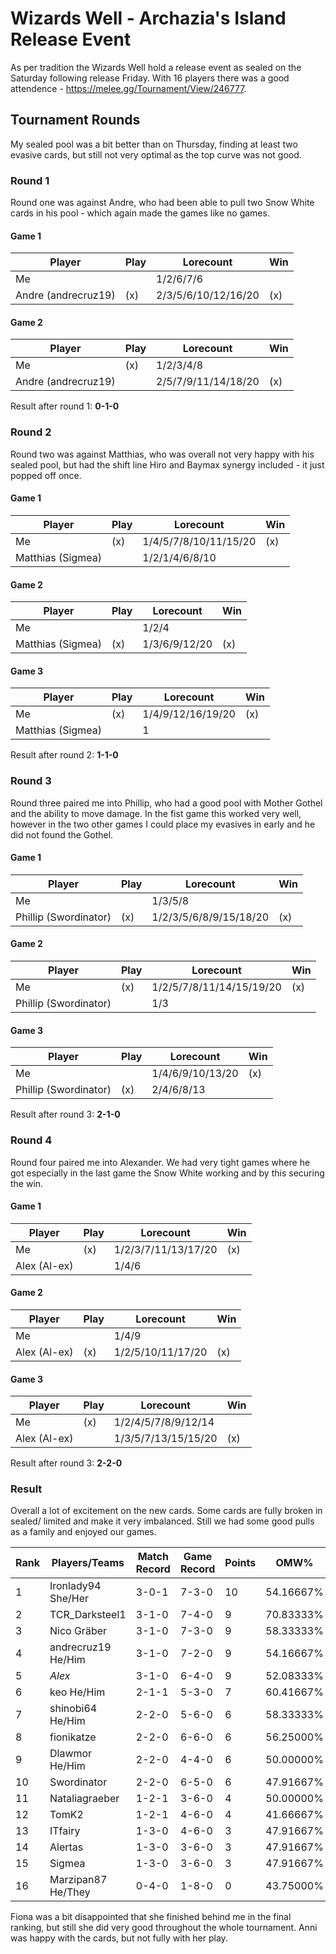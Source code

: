 # Wizards Well - Archazia's Island Release Event

As per tradition the Wizards Well hold a release event as sealed on the Saturday following release Friday. With 16 players there was a good attendence - https://melee.gg/Tournament/View/246777.

## Tournament Rounds

My sealed pool was a bit better than on Thursday, finding at least two evasive cards, but still not very optimal as the top curve was not good.

### Round 1

Round one was against Andre, who had been able to pull two Snow White cards in his pool - which again made the games like no games.

#### Game 1

| Player              | Play | Lorecount           | Win |
| ------------------- | ---- | ------------------- | --- |
| Me                  |      | 1/2/6/7/6           |     |
| Andre (andrecruz19) | (x)  | 2/3/5/6/10/12/16/20 | (x) |

#### Game 2

| Player              | Play | Lorecount           | Win |
| ------------------- | ---- | ------------------- | --- |
| Me                  | (x)  | 1/2/3/4/8           |     |
| Andre (andrecruz19) |      | 2/5/7/9/11/14/18/20 | (x) |

Result after round 1: **0-1-0**

### Round 2

Round two was against Matthias, who was overall not very happy with his sealed pool, but had the shift line Hiro and Baymax synergy included - it just popped off once.

#### Game 1

| Player            | Play | Lorecount             | Win |
| ----------------- | ---- | --------------------- | --- |
| Me                | (x)  | 1/4/5/7/8/10/11/15/20 | (x) |
| Matthias (Sigmea) |      | 1/2/1/4/6/8/10        |     |

#### Game 2

| Player            | Play | Lorecount     | Win |
| ----------------- | ---- | ------------- | --- |
| Me                |      | 1/2/4         |     |
| Matthias (Sigmea) | (x)  | 1/3/6/9/12/20 | (x) |

#### Game 3

| Player            | Play | Lorecount         | Win |
| ----------------- | ---- | ----------------- | --- |
| Me                | (x)  | 1/4/9/12/16/19/20 | (x) |
| Matthias (Sigmea) |      | 1                 |     |

Result after round 2: **1-1-0**

### Round 3

Round three paired me into Phillip, who had a good pool with Mother Gothel and the ability to move damage. In the fist game this worked very well, however in the two other games I could place my evasives in early and he did not found the Gothel.

#### Game 1

| Player                | Play | Lorecount              | Win |
| --------------------- | ---- | ---------------------- | --- |
| Me                    |      | 1/3/5/8                |     |
| Phillip (Swordinator) | (x)  | 1/2/3/5/6/8/9/15/18/20 | (x) |

#### Game 2

| Player                | Play | Lorecount                | Win |
| --------------------- | ---- | ------------------------ | --- |
| Me                    | (x)  | 1/2/5/7/8/11/14/15/19/20 | (x) |
| Phillip (Swordinator) |      | 1/3                      |     |

#### Game 3

| Player                | Play | Lorecount        | Win |
| --------------------- | ---- | ---------------- | --- |
| Me                    |      | 1/4/6/9/10/13/20 | (x) |
| Phillip (Swordinator) | (x)  | 2/4/6/8/13       |     |

Result after round 3: **2-1-0**

### Round 4

Round four paired me into Alexander. We had very tight games where he got especially in the last game the Snow White working and by this securing the win.

#### Game 1

| Player       | Play | Lorecount           | Win |
| ------------ | ---- | ------------------- | --- |
| Me           | (x)  | 1/2/3/7/11/13/17/20 | (x) |
| Alex (Al-ex) |      | 1/4/6               |     |

#### Game 2

| Player       | Play | Lorecount         | Win |
| ------------ | ---- | ----------------- | --- |
| Me           |      | 1/4/9             |     |
| Alex (Al-ex) | (x)  | 1/2/5/10/11/17/20 | (x) |

#### Game 3

| Player       | Play | Lorecount           | Win |
| ------------ | ---- | ------------------- | --- |
| Me           | (x)  | 1/2/4/5/7/8/9/12/14 |     |
| Alex (Al-ex) |      | 1/3/5/7/13/15/15/20 | (x) |

Result after round 3: **2-2-0**

### Result

Overall a lot of excitement on the new cards. Some cards are fully broken in sealed/ limited and make it very imbalanced. Still we had some good pulls as a family and enjoyed our games.

| Rank | Players/Teams      | Match Record | Game Record | Points | OMW%      | TGW%      | OGW%      |
| ---- | ------------------ | ------------ | ----------- | ------ | --------- | --------- | --------- |
| 1    | Ironlady94 She/Her | 3-0-1        | 7-3-0       | 10     | 54.16667% | 70.00000% | 52.36742% |
| 2    | TCR_Darksteel1     | 3-1-0        | 7-4-0       | 9      | 70.83333% | 63.63636% | 63.63636% |
| 3    | Nico Gräber        | 3-1-0        | 7-3-0       | 9      | 58.33333% | 70.00000% | 56.18687% |
| 4    | andrecruz19 He/Him | 3-1-0        | 7-2-0       | 9      | 54.16667% | 77.77778% | 52.82197% |
| 5    | _Alex_             | 3-1-0        | 6-4-0       | 9      | 52.08333% | 60.00000% | 48.10606% |
| 6    | keo He/Him         | 2-1-1        | 5-3-0       | 7      | 60.41667% | 62.50000% | 59.44444% |
| 7    | shinobi64 He/Him   | 2-2-0        | 5-6-0       | 6      | 58.33333% | 45.45455% | 56.41414% |
| 8    | fionikatze         | 2-2-0        | 6-6-0       | 6      | 56.25000% | 50.00000% | 52.50000% |
| 9    | Dlawmor He/Him     | 2-2-0        | 4-4-0       | 6      | 50.00000% | 50.00000% | 51.45833% |
| 10   | Swordinator        | 2-2-0        | 6-5-0       | 6      | 47.91667% | 54.54546% | 45.60606% |
| 11   | Nataliagraeber     | 1-2-1        | 3-6-0       | 4      | 50.00000% | 33.33333% | 48.33333% |
| 12   | TomK2              | 1-2-1        | 4-6-0       | 4      | 41.66667% | 40.00000% | 41.66667% |
| 13   | ITfairy            | 1-3-0        | 4-6-0       | 3      | 47.91667% | 40.00000% | 50.09470% |
| 14   | Alertas            | 1-3-0        | 3-6-0       | 3      | 47.91667% | 33.33333% | 49.74748% |
| 15   | Sigmea             | 1-3-0        | 3-6-0       | 3      | 47.91667% | 33.33333% | 47.19697% |
| 16   | Marzipan87 He/They | 0-4-0        | 1-8-0       | 0      | 43.75000% | 33.33333% | 41.66667% |

Fiona was a bit disappointed that she finished behind me in the final ranking, but still she did very good throughout the whole tournament. Anni was happy with the cards, but not fully with her play.
